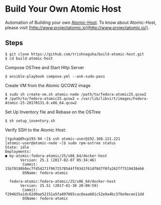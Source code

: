 # Build Your Own Atomic Host
Automation of Building your own [Atomic-Host](http://www.projectatomic.io/).
To know about Atomic-Host, please visit [http://www.projectatomic.io](http://www.projectatomic.io/).

## Steps

```
$ git clone https://github.com/trishnaguha/build-atomic-host.git
$ cd build-atomic-host
```

Compose OSTree and Start Http Server

```
$ ansible-playbook compose.yml --ask-sudo-pass
```

Create VM from the Atomic QCOW2 image

```
$ sudo sh create-vm.sh atomic-node /path/to/fedora-atomic25.qcow2
# /path/to/fedora-atomic25.qcow2 = /var/lib/libvirt/images/Fedora-Atomic-25-20170131.0.x86_64.qcow2
```

Set Up Inventory file and Rebase on the OSTree

```
$ sh setup_inventory.sh
```

Verify
SSH to the Atomic Host:

```
[tguha@dhcp193-94 ~]$ ssh atomic-user@192.168.121.221
[atomic-user@atomic-node ~]$ sudo rpm-ostree status
State: idle
Deployments:
● my-atomic:fedora-atomic/25/x86_64/docker-host
       Version: 25.1 (2017-02-07 05:34:46)
        Commit: 15b70198b8ec7fd54271f9672578544ff03d1f61df8d7f0fa262ff7519438eb6
        OSName: fedora-atomic

  fedora-atomic:fedora-atomic/25/x86_64/docker-host
       Version: 25.51 (2017-01-30 20:09:59)
        Commit: f294635a1dc62d9ae52151a5fa897085cac8eaa601c52e9a4bc376e9ecee11dd
        OSName: fedora-atomic
```
